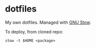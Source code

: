 dotfiles
========

My own dotfiles.
Managed with [GNU Stow](https://www.gnu.org/software/stow/).

To deploy, from cloned repo:

```
stow -t $HOME <package>
```
